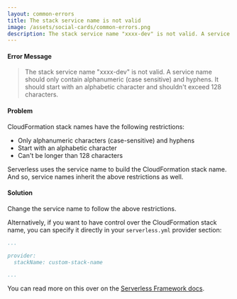 ```yaml
---
layout: common-errors
title: The stack service name is not valid
image: /assets/social-cards/common-errors.png
description: The stack service name "xxxx-dev" is not valid. A service name should only contain alphanumeric (case sensitive) and hyphens. It should start with an alphabetic character and shouldn't exceed 128 characters.
---
```


#### Error Message

> The stack service name "xxxx-dev" is not valid. A service name should only contain alphanumeric (case sensitive) and hyphens. It should start with an alphabetic character and shouldn't exceed 128 characters.


#### Problem

CloudFormation stack names have the following restrictions:

- Only alphanumeric characters (case-sensitive) and hyphens
- Start with an alphabetic character
- Can't be longer than 128 characters

Serverless uses the service name to build the CloudFormation stack name. And so, service names inherit the above restrictions as well.


#### Solution

Change the service name to follow the above restrictions.

Alternatively, if you want to have control over the CloudFormation stack name, you can specify it directly in your `serverless.yml` provider section:

``` yml
...

provider:
  stackName: custom-stack-name

...
```

You can read more on this over on the [Serverless Framework docs](https://serverless.com/framework/docs/providers/aws/guide/serverless.yml/).
